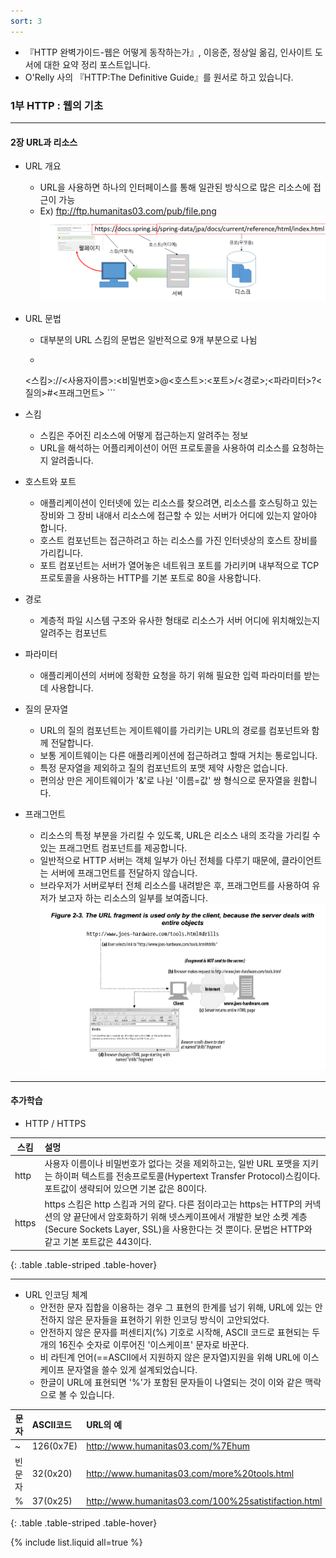```yaml
---
sort: 3
---
```


* 『HTTP 완벽가이드-웹은 어떻게 동작하는가』, 이응준, 정상일 옮김, 인사이트 도서에 대한 요약 정리 포스트입니다.
* O'Relly 사의 『HTTP:The Definitive Guide』를 원서로 하고 있습니다.


### 1부 HTTP : 웹의 기초
___


#### 2장 URL과 리소스

* URL 개요
	- URL을 사용하면 하나의 인터페이스를 통해 일관된 방식으로 많은 리소스에 접근이 가능
	- Ex) ftp://ftp.humanitas03.com/pub/file.png
![image.png](../images/httpguideimg/http_figure_2-1.png)

* URL 문법
	- 대부분의 URL 스킴의 문법은 일반적으로 9개 부분으로 나뉨
	- ```
	<스킴>://<사용자이름>:<비밀번호>@<호스트>:<포트>/<경로>;<파라미터>?<질의>#<프래그먼트>
		```


* 스킴
	- 스킴은 주어진 리소스에 어떻게 접근하는지 알려주는 정보
	- URL을 해석하는 어플리케이션이 어떤 프로토콜을 사용하여 리소스를 요청하는지 알려줍니다.

* 호스트와 포트
	- 애플리케이션이 인터넷에 있는 리소스를 찾으려면, 리소스를 호스팅하고 있는 장비와 그 장비 내애서 리소스에 접근할 수 있는 서버가 어디에 있는지 알아야 합니다.
	- 호스트 컴포넌트는 접근하려고 하는 리소스를 가진 인터넷상의 호스트 장비를 가리킵니다.
	- 포트 컴포넌트는 서버가 열어놓은 네트워크 포트를 가리키며 내부적으로 TCP 프로토콜을 사용하는 HTTP를 기본 포트로 80을 사용합니다.

* 경로
	- 계층적 파일 시스템 구조와 유사한 형태로 리소스가 서버 어디에 위치해있는지 알려주는 컴포넌트

* 파라미터
	- 애플리케이션의 서버에 정확한 요청을 하기 위해 필요한 입력 파라미터를 받는데 사용합니다.

* 질의 문자열
	- URL의 질의 컴포넌트는 게이트웨이를 가리키는 URL의 경로를 컴포넌트와 함께 전달합니다.
	- 보통 게이트웨이는 다른 애플리케이션에 접근하려고 할때 거치는 통로입니다.
	- 특정 문자열을 제외하고 질의 컴포넌트의 포맷 제약 사항은 없습니다.
	- 편의상 만은 게이트웨이가 '&'로 나뉜 '이름=값' 쌍 형식으로 문자열을 원합니다.

* 프래그먼트
	- 리소스의 특정 부분을 가리킬 수 있도록, URL은 리소스 내의 조각을 가리킬 수 있는 프래그먼트 컴포넌트를 제공합니다.
	- 일반적으로 HTTP 서버는 객체 일부가 아닌 전체를 다루기 때문에, 클라이언트는 서버에 프래그먼트를 전달하지 않습니다.
	- 브라우저가 서버로부터 전체 리소스를 내려받은 후, 프래그먼트를 사용하여 유저가 보고자 하는 리소스의 일부를 보여줍니다.
	![image.png](../images/httpguideimg/http_figure_2-3.png)
___
#### 추가학습

* HTTP / HTTPS

| 스킴 | 설멍 |
|--------|:--------|
|http     |사용자 이름이나 비밀번호가 없다는 것을 제외하고는, 일반 URL 포맷을 지키는 하이퍼 텍스트를 전송프로토콜(Hypertext Transfer Protocol)스킴이다. 포트값이 생략되어 있으면 기본 값은 80이다.|
|https|https 스킴은 http 스킴과 거의 같다. 다른 점이라고는 https는 HTTP의 커넥션의 양 끝단에서 암호화하기 위해 넷스케이프에서 개발한 보안 소켓 계층(Secure Sockets Layer, SSL)을 사용한다는 것 뿐이다. 문법은 HTTP와 같고 기본 포트값은 443이다.|
{: .table .table-striped .table-hover}

___

* URL 인코딩 체계
	- 안전한 문자 집합을 이용하는 경우 그 표현의 한계를 넘기 위해, URL에 있는 안전하지 않은 문자들을 표현하기 위한 인코딩 방식이 고안되었다.
	- 안전하지 않은 문자를 퍼센티지(%) 기호로 시작해, ASCII 코드로 표현되는 두 개의 16진수 숫자로 이루어진 '이스케이프' 문자로 바꾼다.
	- 비 라틴계 언어(==ASCII에서 지원하지 않은 문자열)지원을 위해 URL에 이스케이프 문자열을 쓸수 있게 설계되었습니다.
	- 한글이 URL에 표현되면 '%'가 포함된 문자들이 나열되는 것이 이와 같은 맥락으로 볼 수 있습니다.

| 문자 | ASCII코드 |URL의 예|
|--------|:--------|:---------|
|~|126(0x7E)|http://www.humanitas03.com/%7Ehum|
|빈 문자|32(0x20)|http://www.humanitas03.com/more%20tools.html|
|% |37(0x25)|http://www.humanitas03.com/100%25satistifaction.html|
{: .table .table-striped .table-hover}


{% include list.liquid all=true %}